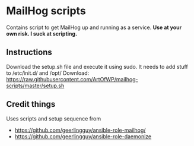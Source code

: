 # MailHog scripts

Contains script to get MailHog up and running as a service.
**Use at your own risk. I suck at scripting.**

## Instructions
Download the setup.sh file and execute it using sudo. It needs to add stuff to /etc/init.d/ and /opt/
Download: https://raw.githubusercontent.com/ArtOfWP/mailhog-scripts/master/setup.sh
## Credit things
Uses scripts and setup sequence from 
 * https://github.com/geerlingguy/ansible-role-mailhog/
 * https://github.com/geerlingguy/ansible-role-daemonize